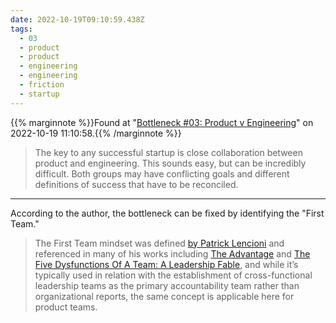 ```yaml
---
date: 2022-10-19T09:10:59.438Z
tags:
  - 03
  - product
  - product
  - engineering
  - engineering
  - friction
  - startup
---
```

{{% marginnote %}}Found at "[Bottleneck #03: Product v Engineering](https://martinfowler.com/articles/bottlenecks-of-scaleups/03-product-v-engineering.html)" on 2022-10-19 11:10:58.{{% /marginnote %}}

> The key to any successful startup is close collaboration between product and engineering. This sounds easy, but can be incredibly difficult. Both groups may have conflicting goals and different definitions of success that have to be reconciled.



---

According to the author, the bottleneck can be fixed by identifying the "First Team."

> The First Team mindset was defined [by Patrick Lencioni](https://www.youtube.com/watch?v=DPXI2bPZTOo) and referenced in many of his works including [The Advantage](https://www.amazon.com/gp/product/0470941529/ref=as_li_tl?ie=UTF8&camp=1789&creative=9325&creativeASIN=0470941529&linkCode=as2&tag=martinfowlerc-20) and [The Five Dysfunctions Of A Team: A Leadership Fable](https://www.amazon.com/gp/product/0787960756/ref=as_li_tl?ie=UTF8&camp=1789&creative=9325&creativeASIN=0787960756&linkCode=as2&tag=martinfowlerc-20), and while it’s typically used in relation with the establishment of cross-functional leadership teams as the primary accountability team rather than organizational reports, the same concept is applicable here for product teams.